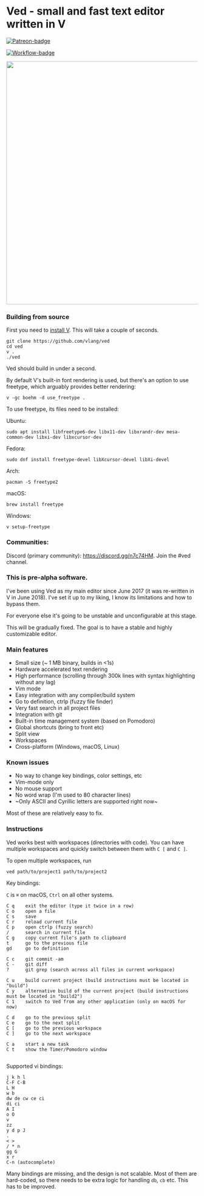 # Ved - small and fast text editor written in V

[![Patreon-badge](https://img.shields.io/badge/Patreon-F96854?style=for-the-badge&logo=patreon&logoColor=white)](https://www.patreon.com/vlang)

[![Workflow-badge](https://github.com/vlang/ved/workflows/CI/badge.svg)](https://github.com/vlang/ved/commits/master)

<img width="640" src="https://user-images.githubusercontent.com/687996/63223411-807a7700-c1bd-11e9-82fc-e2362907024a.png"> 


### Building from source

First you need to [install V](https://github.com/vlang/v#installing-v-from-source). This will take a couple of seconds.

```
git clone https://github.com/vlang/ved
cd ved
v .
./ved
```

Ved should build in under a second.

By default V's built-in font rendering is used, but there's an option to use freetype, which arguably provides better rendering:

```
v -gc boehm -d use_freetype .
```

To use freetype, its files need to be installed:

Ubuntu:
```
sudo apt install libfreetype6-dev libx11-dev libxrandr-dev mesa-common-dev libxi-dev libxcursor-dev
```

Fedora:
```
sudo dnf install freetype-devel libXcursor-devel libXi-devel
```

Arch:
```
pacman -S freetype2
```

macOS:
```
brew install freetype
```

Windows:
```
v setup-freetype
```

### Communities:

Discord (primary community): https://discord.gg/n7c74HM. Join the #ved channel.

### This is pre-alpha software.

I've been using Ved as my main editor since June 2017 (it was re-written in V in June 2018).
I've set it up to my liking, I know its limitations and how to bypass them.

For everyone else it's going to be unstable and unconfigurable at this stage.

This will be gradually fixed. The goal is to have a stable and highly customizable editor.

### Main features

- Small size (~ 1 MB binary, builds in <1s)
- Hardware accelerated text rendering
- High performance (scrolling through 300k lines with syntax highlighting without any lag)
- Vim mode
- Easy integration with any compiler/build system
- Go to definition, ctrlp (fuzzy file finder)
- Very fast search in all project files
- Integration with git
- Built-in time management system (based on Pomodoro)
- Global shortcuts (bring to front etc)
- Split view
- Workspaces
- Cross-platform (Windows, macOS, Linux)

### Known issues

- No way to change key bindings, color settings, etc
- Vim-mode only
- No mouse support
- No word wrap (I'm used to 80 character lines)
- ~Only ASCII and Cyrillic letters are supported right now~

Most of these are relatively easy to fix.

### Instructions

Ved works best with workspaces (directories with code).
You can have multiple workspaces and quickly switch between them with `C [` and `C ]`.

To open multiple workspaces, run

`ved path/to/project1 path/to/project2`

Key bindings:

`C` is `⌘` on macOS, `Ctrl` on all other systems.

```
C q    exit the editor (type it twice in a row)
C o    open a file
C s    save
C r    reload current file
C p    open ctrlp (fuzzy search)
/      search in current file
C g    copy current file's path to clipboard
t      go to the previous file
gd     go to definition

C c    git commit -am
C -    git diff
?      git grep (search across all files in current workspace)

C u    build current project (build instructions must be located in "build")
C y    alternative build of the current project (build instructions must be located in "build2")
C 1    switch to Ved from any other application (only on macOS for now)

C d    go to the previous split
C e    go to the next split
C [    go to the previous workspace
C ]    go to the next workspace

C a    start a new task
C t    show the Timer/Pomodoro window


```

Supported vi bindings:
```
j k h l
C-F C-B
L H
w b
dw de cw ce ci
di ci
A I
o O
v
zz
y d p J
.
< >
/ * n
gg G
x r
C-n (autocomplete)
```

Many bindings are missing, and the design is not scalable.
Most of them are hard-coded, so there needs to be extra logic for handling `db`, `cb` etc.
This has to be improved.

<!-- Links -->
[workflow-badge]: https://github.com/vlang/ved/workflows/CI/badge.svg
[patreon-badge]: https://img.shields.io/endpoint.svg?url=https%3A%2F%2Fshieldsio-patreon.vercel.app%2Fapi%3Fusername%3Dvlang%26type%3Dpledges

[workflow-url]: https://github.com/vlang/ved/commits/master
[patreon-url]: https://patreon.com/vlang

